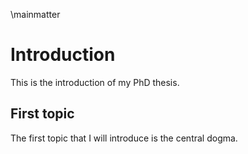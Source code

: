 \mainmatter

# Introduction

This is the introduction of my PhD thesis.

## First topic

The first topic that I will introduce is the central dogma.
